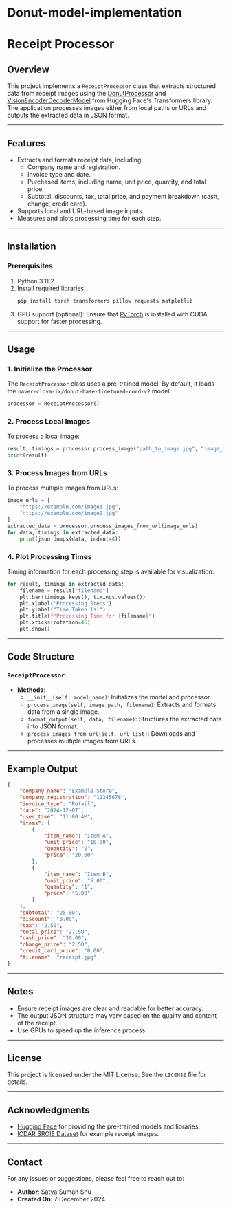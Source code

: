 # Donut-model-implementation


# Receipt Processor

## Overview
This project implements a `ReceiptProcessor` class that extracts structured data from receipt images using the [DonutProcessor](https://huggingface.co/docs/transformers/model_doc/donut) and [VisionEncoderDecoderModel](https://huggingface.co/docs/transformers/model_doc/vision_encoder_decoder) from Hugging Face's Transformers library. The application processes images either from local paths or URLs and outputs the extracted data in JSON format.

---

## Features
- Extracts and formats receipt data, including:
  - Company name and registration.
  - Invoice type and date.
  - Purchased items, including name, unit price, quantity, and total price.
  - Subtotal, discounts, tax, total price, and payment breakdown (cash, change, credit card).
- Supports local and URL-based image inputs.
- Measures and plots processing time for each step.

---

## Installation
### Prerequisites
1. Python 3.11.2
2. Install required libraries:
   ```bash
   pip install torch transformers pillow requests matplotlib
   ```
3. GPU support (optional):
   Ensure that [PyTorch](https://pytorch.org/get-started/locally/) is installed with CUDA support for faster processing.

---

## Usage
### 1. Initialize the Processor
The `ReceiptProcessor` class uses a pre-trained model. By default, it loads the `naver-clova-ix/donut-base-finetuned-cord-v2` model:
```python
processor = ReceiptProcessor()
```

### 2. Process Local Images
To process a local image:
```python
result, timings = processor.process_image("path_to_image.jpg", "image_filename")
print(result)
```

### 3. Process Images from URLs
To process multiple images from URLs:
```python
image_urls = [
    "https://example.com/image1.jpg",
    "https://example.com/image2.jpg"
]
extracted_data = processor.process_images_from_url(image_urls)
for data, timings in extracted_data:
    print(json.dumps(data, indent=4))
```

### 4. Plot Processing Times
Timing information for each processing step is available for visualization:
```python
for result, timings in extracted_data:
    filename = result["filename"]
    plt.bar(timings.keys(), timings.values())
    plt.xlabel("Processing Steps")
    plt.ylabel("Time Taken (s)")
    plt.title(f"Processing Time for {filename}")
    plt.xticks(rotation=45)
    plt.show()
```

---

## Code Structure
### `ReceiptProcessor`
- **Methods**:
  - `__init__(self, model_name)`: Initializes the model and processor.
  - `process_image(self, image_path, filename)`: Extracts and formats data from a single image.
  - `format_output(self, data, filename)`: Structures the extracted data into JSON format.
  - `process_images_from_url(self, url_list)`: Downloads and processes multiple images from URLs.

---

## Example Output
```json
{
    "company_name": "Example Store",
    "company_registration": "12345678",
    "invoice_type": "Retail",
    "date": "2024-12-07",
    "user_time": "11:00 AM",
    "items": [
        {
            "item_name": "Item A",
            "unit_price": "10.00",
            "quantity": "2",
            "price": "20.00"
        },
        {
            "item_name": "Item B",
            "unit_price": "5.00",
            "quantity": "1",
            "price": "5.00"
        }
    ],
    "subtotal": "25.00",
    "discount": "0.00",
    "tax": "2.50",
    "total_price": "27.50",
    "cash_price": "30.00",
    "change_price": "2.50",
    "credit_card_price": "0.00",
    "filename": "receipt.jpg"
}
```

---

## Notes
- Ensure receipt images are clear and readable for better accuracy.
- The output JSON structure may vary based on the quality and content of the receipt.
- Use GPUs to speed up the inference process.

---

## License
This project is licensed under the MIT License. See the `LICENSE` file for details.

---

## Acknowledgments
- [Hugging Face](https://huggingface.co/) for providing the pre-trained models and libraries.
- [ICDAR SROIE Dataset](https://github.com/zzzDavid/ICDAR-2019-SROIE) for example receipt images.

---

## Contact
For any issues or suggestions, please feel free to reach out to:
- **Author**: Satya Suman Shu
- **Created On**: 7 December 2024

